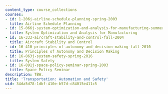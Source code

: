 ```yaml
---
content_type: course_collections
courses:
- id: 1-206j-airline-schedule-planning-spring-2003
  title: Airline Schedule Planning
- id: 15-066j-system-optimization-and-analysis-for-manufacturing-summer-2003
  title: System Optimization and Analysis for Manufacturing
- id: 16-333-aircraft-stability-and-control-fall-2004
  title: Aircraft Stability and Control
- id: 16-410-principles-of-autonomy-and-decision-making-fall-2010
  title: Principles of Autonomy and Decision Making
- id: 16-863j-system-safety-spring-2016
  title: System Safety
- id: 16-891j-space-policy-seminar-spring-2003
  title: Space Policy Seminar
description: TBW.
title: 'Transportation: Automation and Safety'
uid: 34da5d78-1dbf-410e-b57d-c84015e411c5
---
```

